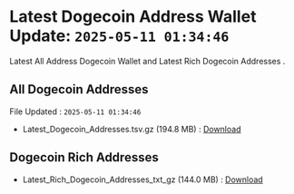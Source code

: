 # Latest Dogecoin Address Wallet Update: `2025-05-11 01:34:46`

Latest All Address Dogecoin Wallet and Latest Rich Dogecoin Addresses .

## All Dogecoin Addresses

File Updated : `2025-05-11 01:34:46`

- Latest_Dogecoin_Addresses.tsv.gz (194.8 MB) : [Download](https://github.com/Pymmdrza/Rich-Address-Wallet/releases/tag/Dogecoin)

## Dogecoin Rich Addresses

- Latest_Rich_Dogecoin_Addresses_txt_gz (144.0 MB) : [Download](https://github.com/Pymmdrza/Rich-Address-Wallet/releases/tag/Dogecoin)
